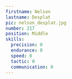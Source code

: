 ```yaml
---
firstname: Nelson
lastname: Desplat
pic: nelson_desplat.jpg
number: 217
position: Middle
skills:
  precision: 0
  endurance: 0
  speed: 0
  tactic: 0
  communication: 0
---
```


